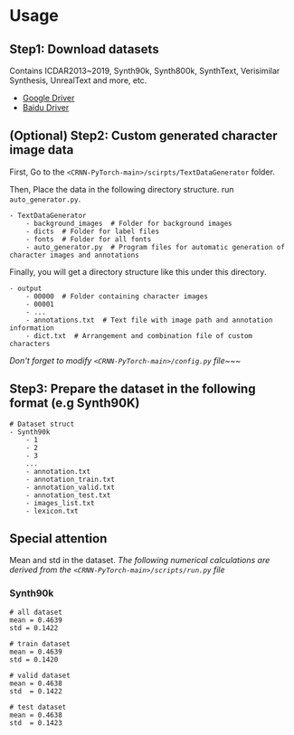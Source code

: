 # Usage

## Step1: Download datasets

Contains ICDAR2013~2019, Synth90k, Synth800k, SynthText, Verisimilar Synthesis, UnrealText and more, etc.

- [Google Driver](https://drive.google.com/drive/folders/1dxrLQ48UodaLavqFHMimiYkuqtfufyrI?usp=sharing)
- [Baidu Driver](https://pan.baidu.com/s/1v4urOutexChkzhLYiOD0QA?pwd=llot)

## (Optional) Step2: Custom generated character image data

First, Go to the `<CRNN-PyTorch-main>/scirpts/TextDataGenerator` folder.

Then, Place the data in the following directory structure. run `auto_generator.py`.

```text
- TextDataGenerator
    - background_images  # Folder for background images
    - dicts  # Folder for label files
    - fonts  # Folder for all fonts
    - auto_generator.py  # Program files for automatic generation of character images and annotations
```

Finally, you will get a directory structure like this under this directory.

```text
- output
    - 00000  # Folder containing character images
    - 00001
    - ...
    - annotations.txt  # Text file with image path and annotation information
    - dict.txt  # Arrangement and combination file of custom characters
```

*Don't forget to modify `<CRNN-PyTorch-main>/config.py` file~~~*

## Step3: Prepare the dataset in the following format (e.g Synth90K)

```text
# Dataset struct
- Synth90k
    - 1
    - 2
    - 3
    ...
    - annotation.txt
    - annotation_train.txt
    - annotation_valid.txt
    - annotation_test.txt
    - images_list.txt
    - lexicon.txt
```

## Special attention

Mean and std in the dataset.
*The following numerical calculations are derived from the `<CRNN-PyTorch-main>/scripts/run.py` file*

### Synth90k

```text
# all dataset
mean = 0.4639
std = 0.1422

# train dataset
mean = 0.4639
std = 0.1420

# valid dataset
mean = 0.4638
std  = 0.1422

# test dataset
mean = 0.4638
std  = 0.1423
```
